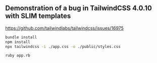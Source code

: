 ## Demonstration of a bug in TailwindCSS 4.0.10 with SLIM templates

https://github.com/tailwindlabs/tailwindcss/issues/16975

```bash
bundle install
npm install
npx tailwindcss -i ./app.css -o ./public/styles.css

ruby app.rb
```
